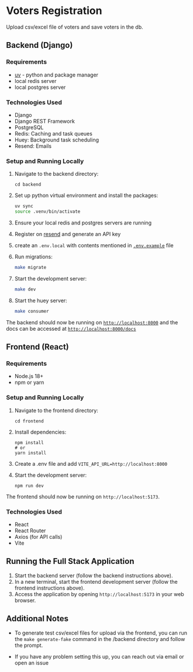 # Voters Registration

Upload csv/excel file of voters and save voters in the db.

## Backend (Django)

### Requirements

- [uv](https://docs.astral.sh/uv/) - python and package manager
- local redis server
- local postgres server

### Technologies Used

- Django
- Django REST Framework
- PostgreSQL
- Redis: Caching and task queues
- Huey: Background task scheduling
- Resend: Emails

### Setup and Running Locally

1. Navigate to the backend directory:
   ```
   cd backend
   ```

2. Set up python virtual environment and install the packages:
   ```bash
   uv sync
   source .venv/bin/activate
   ```

3. Ensure your local redis and postgres servers are running

4. Register on [resend](https://resend.com/) and generate an API key

5. create an `.env.local` with contents mentioned in [`.env.example`](/backend/.env.example) file

6. Run migrations:
   ```bash
   make migrate
   ```

7. Start the development server:
   ```bash
   make dev
   ```

8. Start the huey server:
   ```bash
   make consumer
   ```

The backend should now be running on [`http://localhost:8000`](http://localhost:8000) and the docs can be accessed at [`http://localhost:8000/docs`](http://localhost:8000/docs)

## Frontend (React)

### Requirements

- Node.js 18+
- npm or yarn

### Setup and Running Locally

1. Navigate to the frontend directory:
   ```
   cd frontend
   ```

2. Install dependencies:
   ```
   npm install
   # or
   yarn install
   ```

3. Create a .env file and add `VITE_API_URL=http://localhost:8000`

3. Start the development server:
   ```
   npm run dev
   ```

The frontend should now be running on `http://localhost:5173`.

### Technologies Used

- React
- React Router
- Axios (for API calls)
- Vite

## Running the Full Stack Application

1. Start the backend server (follow the backend instructions above).
2. In a new terminal, start the frontend development server (follow the frontend instructions above).
3. Access the application by opening `http://localhost:5173` in your web browser.

## Additional Notes

* To generate test csv/excel files for upload via the frontend, you can run the `make generate-fake` command in the /backend directory and follow the prompt.

* If you have any problem setting this up, you can reach out via email or open an issue